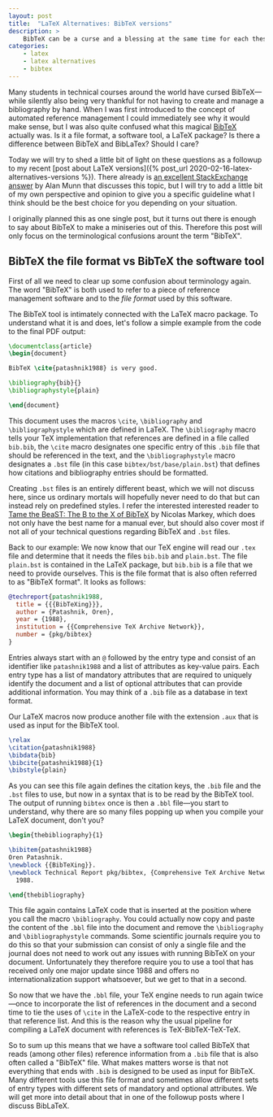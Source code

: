 ```yaml
---
layout: post
title:  "LaTeX Alternatives: BibTeX versions"
description: >
    BibTeX can be a curse and a blessing at the same time for each thesis and scientific paper. In particular, beginners may be confused by the choices and the subtle differences between what is a bib-file, BibTeX, BibLaTeX and Biber. As I did before with LaTeX versions, I want to add a little bit of clarity to this confusion around BibTeX.
categories:
    - latex
    - latex alternatives
    - bibtex
---
```


Many students in technical courses around the world have cursed BibTeX—while silently also being very thankful for not having to create and manage a bibliography by hand.
When I was first introduced to the concept of automated reference management I could immediately see why it would make sense, but I was also quite confused what this magical [BibTeX](http://www.bibtex.org/) actually was.
Is it a file format, a software tool, a LaTeX package?
Is there a difference between BibTeX and BibLaTex?
Should I care?

Today we will try to shed a little bit of light on these questions as a followup to my recent [post about LaTeX versions]({% post_url 2020-02-16-latex-alternatives-versions %}).
There already is [an excellent StackExchange answer](https://tex.stackexchange.com/a/25702) by Alan Munn that discusses this topic, but I will try to add a little bit of my own perspective and opinion to give you a specific guideline what I think should be the best choice for you depending on your situation.

I originally planned this as one single post, but it turns out there is enough to say about BibTeX to make a miniseries out of this.
Therefore this post will only focus on the terminological confusions arount the term "BibTeX".

## BibTeX the file format vs BibTeX the software tool

First of all we need to clear up some confusion about terminology again.
The word "BibTeX" is both used to refer to a piece of reference management software and to the *file format* used by this software.

The BibTeX tool is intimately connected with the LaTeX macro package.
To understand what it is and does, let's follow a simple example from the code to the final PDF output:

```tex
\documentclass{article}
\begin{document}

BibTeX \cite{patashnik1988} is very good.

\bibliography{bib}{}
\bibliographystyle{plain}

\end{document}
```

This document uses the macros `\cite`, `\bibliography` and `\bibliographystyle` which are defined in LaTeX.
The `\bibliography` macro tells your TeX implementation that references are defined in a file called `bib.bib`, the `\cite` macro designates one specific entry of this `.bib` file that should be referenced in the text, and the `\bibliographystyle` macro designates a `.bst` file (in this case `bibtex/bst/base/plain.bst`) that defines how citations and bibliography entries should be formatted.

Creating `.bst` files is an entirely different beast, which we will not discuss here, since us ordinary mortals will hopefully never need to do that but can instead rely on predefined styles.
I refer the interested interested reader to [Tame the BeaST: The B to the X of BibTeX](http://tug.ctan.org/info/bibtex/tamethebeast/ttb_en.pdf) by Nicolas Markey, which does not only have the best name for a manual ever, but should also cover most if not all of your technical questions regarding BibTeX and `.bst` files.

Back to our example: We now know that our TeX engine will read our `.tex` file and determine that it needs the files `bib.bib` and `plain.bst`. The file `plain.bst` is contained in the LaTeX package, but `bib.bib` is a file that we need to provide ourselves.
This is the file format that is also often referred to as "BibTeX format".
It looks as follows:

```bibtex
@techreport{patashnik1988,
  title = {{{BibTeXing}}},
  author = {Patashnik, Oren},
  year = {1988},
  institution = {{Comprehensive TeX Archive Network}},
  number = {pkg/bibtex}
}
```

Entries always start with an `@` followed by the entry type and consist of an identifier like `patashnik1988` and a list of attributes as key-value pairs.
Each entry type has a list of mandatory attributes that are required to uniquely identify the document and a list of optional attributes that can provide additional information.
You may think of a `.bib` file as a database in text format.

Our LaTeX macros now produce another file with the extension `.aux` that is used as input for the BibTeX tool.

```tex
\relax 
\citation{patashnik1988}
\bibdata{bib}
\bibcite{patashnik1988}{1}
\bibstyle{plain}
```

As you can see this file again defines the citation keys, the `.bib` file and the `.bst` files to use, but now in a syntax that is to be read by the BibTeX tool.
The output of running `bibtex` once is then a `.bbl` file—you start to understand, why there are so many files popping up when you compile your LaTeX document, don't you?

```tex
\begin{thebibliography}{1}

\bibitem{patashnik1988}
Oren Patashnik.
\newblock {{BibTeXing}}.
\newblock Technical Report pkg/bibtex, {Comprehensive TeX Archive Network},
  1988.

\end{thebibliography}
```

This file again contains LaTeX code that is inserted at the position where you call the macro `\bibliography`.
You could actually now copy and paste the content of the `.bbl` file into the document and remove the `\bibliography` and `\bibliographystyle` commands.
Some scientific journals require you to do this so that your submission can consist of only a single file and the journal does not need to work out any issues with running BibTeX on your document.
Unfortunately they therefore require you to use a tool that has received only one major update since 1988 and offers no internationalization support whatsoever, but we get to that in a second.

So now that we have the `.bbl` file, your TeX engine needs to run again twice—once to incorporate the list of references in the document and a second time to tie the uses of `\cite` in the LaTeX-code to the respective entry in that reference list.
And this is the reason why the usual pipeline for compiling a LaTeX document with references is TeX-BibTeX-TeX-TeX.

So to sum up this means that we have a software tool called BibTeX that reads (among other files) reference information from a `.bib` file that is also often called a "BibTeX" file.
What makes matters worse is that not everything that ends with `.bib` is designed to be used as input for BibTeX.
Many different tools use this file format and sometimes allow different sets of entry types with different sets of mandatory and optional attributes.
We will get more into detail about that in one of the followup posts where I discuss BibLaTeX.
